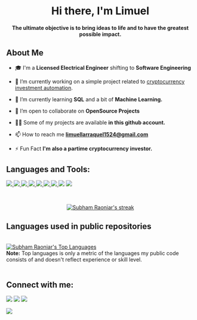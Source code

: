 
<h1 align="center">Hi there, I'm Limuel</h1>
<h4 align="center">The ultimate objective is to bring ideas to life and to have the greatest possible impact.</h4>


## About Me
- 🎓 I'm a **Licensed Electrical Engineer** shifting to **Software Engineering**

- 👷 I’m currently working on a simple project related to [cryptocurrency investment automation](https://github.com/limuelL/Crypto-Auto-Buy-and-Sell-Bot).

- 🌱 I’m currently learning **SQL** and a bit of **Machine Learning.**

- 👯 I’m open to collaborate on **OpenSource Projects**

- 👨‍💻 Some of my projects are available **in this github account.**

- 📫 How to reach me **limuellarraquel1524@gmail.com**

- ⚡ Fun Fact **I'm also a partime cryptocurrency investor.**

## Languages and Tools:

<p align="left">
    <a href="https://www.w3.org/html/" target="_blank"> <img src="https://img.icons8.com/color/48/000000/html-5.png"/> </a> 
    <a href="https://www.w3schools.com/css/" target="_blank"> <img src="https://img.icons8.com/color/48/000000/css3.png"/> </a>
    <a href="https://developer.mozilla.org/en-US/docs/Web/JavaScript" target="_blank"> <img src="https://img.icons8.com/color/48/000000/javascript.png"/> </a>
    <a href="" target="_blank"> <img src="https://img.icons8.com/color/48/000000/c-programming.png"/> </a>
    <a href="https://www.java.com" target="_blank"> <img src="https://img.icons8.com/color/48/000000/java-coffee-cup-logo.png"/> </a>
    <a href="https://www.python.org" target="_blank"> <img src="https://img.icons8.com/color/48/000000/python.png"/> </a> 
    <a href="https://git-scm.com/" target="_blank"> <img src="https://img.icons8.com/color/48/000000/git.png"/> </a>
    <a href="https://www.heroku.com/" target="_blank"> <img src="https://img.icons8.com/color/48/000000/heroku.png"/></a>
    <a href="https://www.mysql.com/" target="_blank"> <img src="https://img.icons8.com/color/48/000000/mysql-logo.png"/></a>
</p>

<!-- [![React Badge](https://img.shields.io/badge/-React-61DBFB?style=for-the-badge&labelColor=black&logo=react&logoColor=61DBFB)](#)  [![Javascript Badge](https://img.shields.io/badge/-Javascript-F0DB4F?style=for-the-badge&labelColor=black&logo=javascript&logoColor=F0DB4F)](#) [![Typescript Badge](https://img.shields.io/badge/-Typescript-007acc?style=for-the-badge&labelColor=black&logo=typescript&logoColor=007acc)](#) [![Nodejs Badge](https://img.shields.io/badge/-Nodejs-3C873A?style=for-the-badge&labelColor=black&logo=node.js&logoColor=3C873A)](#) [![GraphQL Badge](https://img.shields.io/badge/-GraphQl-e535ab?style=for-the-badge&labelColor=black&logo=node.js&logoColor=e535ab)](#) -->
<br/>

<p align="center">
    <a href="https://github.com/limuelL/github-readme-streak-stats">
        <img title="🔥 Get streak stats for your profile at git.io/streak-stats" alt="Subham Raoniar's streak" src="https://github-readme-streak-stats.herokuapp.com/?user=limuelL&theme=black-ice&hide_border=true&stroke=0000&background=060A0CD0&theme=merko"/>
    </a>
</p>

## Languages used in public repositories

  <br/>
  <a href="https://github.com/limuelL/github-readme-stats"><img alt="Subham Raoniar's Top Languages" src="https://github-readme-stats.vercel.app/api/top-langs/?username=limuelL&langs_count=8&count_private=true&layout=compact&theme=merko&hide_border=true&bg_color=0D1117&langs_count=4" /></a>
  <br/>
  <b>Note:</b> Top languages is only a metric of the languages my public code consists of and doesn't reflect experience or skill level.


<br/>
<br/>

## Connect with me:
<p align="left">

<a href = "https://www.linkedin.com/in/limuellarraquel"><img src="https://img.icons8.com/fluent/48/000000/linkedin.png"/></a>
<a href = "https://www.facebook.com/limuel.larraquel.15"><img src="https://img.icons8.com/fluency/48/000000/facebook.png"/></a>
<a href = "https://twitter.com/Limuel_SE"><img src="https://img.icons8.com/fluent/48/000000/twitter.png"/></a>

</p>

<a href="https://github.com/Meghna-DAS/github-profile-views-counter">
    <img src="https://komarev.com/ghpvc/?username=limuelL">
</a>

